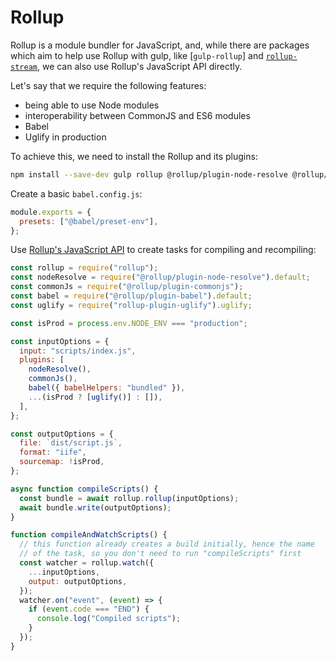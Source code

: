# Rollup

Rollup is a module bundler for JavaScript, and, while there are packages which aim to help use Rollup with gulp, like [`gulp-rollup`] and [`rollup-stream`](https://www.npmjs.com/package/rollup-stream), we can also use Rollup's JavaScript API directly.

Let's say that we require the following features:

  - being able to use Node modules
  - interoperability between CommonJS and ES6 modules
  - Babel
  - Uglify in production

To achieve this, we need to install the Rollup and its plugins:

```sh
npm install --save-dev gulp rollup @rollup/plugin-node-resolve @rollup/plugin-commonjs @rollup/plugin-babel @babel/core @babel/preset-env rollup-plugin-uglify
```

Create a basic `babel.config.js`:

```js
module.exports = {
  presets: ["@babel/preset-env"],
};
```

Use [Rollup's JavaScript API](https://rollupjs.org/guide/en/#javascript-api) to create tasks for compiling and recompiling:

```js
const rollup = require("rollup");
const nodeResolve = require("@rollup/plugin-node-resolve").default;
const commonJs = require("@rollup/plugin-commonjs");
const babel = require("@rollup/plugin-babel").default;
const uglify = require("rollup-plugin-uglify").uglify;

const isProd = process.env.NODE_ENV === "production";

const inputOptions = {
  input: "scripts/index.js",
  plugins: [
    nodeResolve(),
    commonJs(),
    babel({ babelHelpers: "bundled" }),
    ...(isProd ? [uglify()] : []),
  ],
};

const outputOptions = {
  file: `dist/script.js`,
  format: "iife",
  sourcemap: !isProd,
};

async function compileScripts() {
  const bundle = await rollup.rollup(inputOptions);
  await bundle.write(outputOptions);
}

function compileAndWatchScripts() {
  // this function already creates a build initially, hence the name
  // of the task, so you don't need to run "compileScripts" first
  const watcher = rollup.watch({
    ...inputOptions,
    output: outputOptions,
  });
  watcher.on("event", (event) => {
    if (event.code === "END") {
      console.log("Compiled scripts");
    }
  });
}
```
